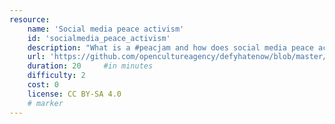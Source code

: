 ```yaml
---
resource:
    name: 'Social media peace activism'
    id: 'socialmedia_peace_activism'    
    description: "What is a #peacjam and how does social media peace activism looks like."
    url: 'https://github.com/opencultureagency/defyhatenow/blob/master/FieldGuide-master/06_Chapter%206%20_Peace%20Activism_online.pdf'
    duration: 20     #in minutes
    difficulty: 2
    cost: 0      
    license: CC BY-SA 4.0
    # marker
---
```

